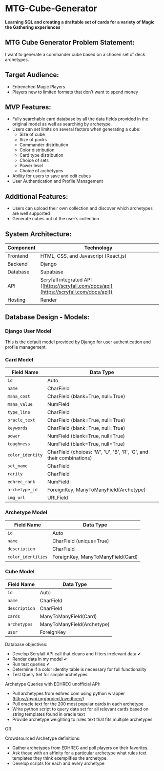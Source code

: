 # MTG-Cube-Generator

**Learning SQL and creating a draftable set of cards for a variety of Magic the Gathering experiences**

## MTG Cube Generator Problem Statement:

I want to generate a commander cube based on a chosen set of deck archetypes.

## Target Audience:

- Entrenched Magic Players
- Players new to limited formats that don’t want to spend money

## MVP Features:

- Fully searchable card database by all the data fields provided in the original model as well as searching by archetype.
- Users can set limits on several factors when generating a cube:
  - Size of cube
  - Size of packs
  - Commander distribution
  - Color distribution
  - Card type distribution
  - Choice of sets
  - Power level
  - Choice of archetypes
- Ability for users to save and edit cubes
- User Authentication and Profile Management

## Additional Features:

- Users can upload their own collection and discover which archetypes are well supported
- Generate cubes out of the user’s collection

## System Architecture:

| Component  | Technology                                                                 |
|------------|-----------------------------------------------------------------------------|
| Frontend   | HTML, CSS, and Javascript (React.js)                                        |
| Backend    | Django                                                                      |
| Database   | Supabase                               |
| API        | Scryfall integrated API ([https://scryfall.com/docs/api](https://scryfall.com/docs/api)) |
| Hosting    | Render                                                                      |

## Database Design - Models:

### Django User Model

This is the default model provided by Django for user authentication and profile management.

### Card Model

| Field Name       | Data Type                                     |
|------------------|-----------------------------------------------|
| `id`             | Auto                                          |
| `name`           | CharField                                     |
| `mana_cost`      | CharField (blank=True, null=True)             |
| `mana_value`     | NumField                                      |
| `type_line`      | CharField                                     |
| `oracle_text`    | CharField (blank=True, null=True)             |
| `keywords`       | CharField (blank=True, null=True)             |
| `power`          | NumField (blank=True, null=True)              |
| `toughness`      | NumField (blank=True, null=True)              |
| `color_identity` | CharField (choices: 'W', 'U', 'B', 'R', 'G', and their combinations) |
| `set_name`       | CharField                                     |
| `rarity`         | CharField                                     |
| `edhrec_rank`    | NumField                                      |
| `archetype_id`   | ForeignKey, ManyToManyField(Archetype)        |
| `img_url`        | URLField                                      |

### Archetype Model

| Field Name       | Data Type                         |
|------------------|-----------------------------------|
| `id`             | Auto                              |
| `name`           | CharField (unique=True)           |
| `description`    | CharField                         |
| `color_identities` | ForeignKey, ManyToManyField(Card) |

### Cube Model

| Field Name       | Data Type                               |
|------------------|-----------------------------------------|
| `id`             | Auto                                    |
| `name`           | CharField                               |
| `description`    | CharField                               |
| `cards`          | ManyToManyField(Card)                   |
| `archetypes`     | ManyToManyField(Archetype)              |
| `user`           | ForeignKey                              |

Database objectives:

- Develop Scryfall API call that cleans and filters irrelevant data ✔
- Render data in my model ✔ 
- Run test queries ✔
- Determine if a color identity table is necessary for full functionality
- Test Query Set for simple archetypes

Archetype Queries with EDHREC unofficial API:

- Pull archetypes from edhrec.com using python wrapper (https://pypi.org/project/pyedhrec/)
- Pull oracle text for the 200 most popular cards in each archetype
- Write python script to query data set for all relevant cards based on string templates found in oracle text
- Provide archetype weighting to rules text that fits multiple archetypes

OR

Crowdsourced Archetype definitions:

- Gather archetypes from EDHREC and poll players on their favorites.
- Ask those with an affinity for a particular archetype what rules text templates they think exemplifies the archetype.
- Develop scripts for each and every archetype
